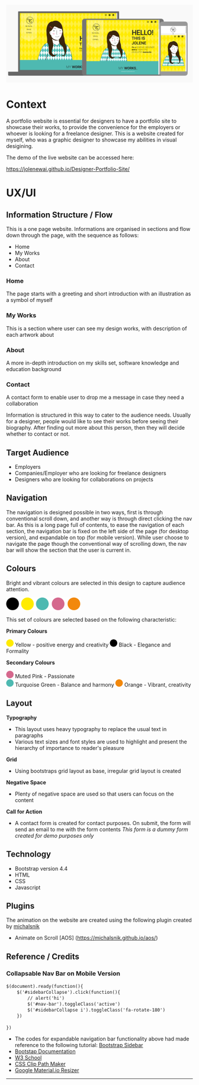 <img src="images/view_across_devices.png" style="margin: 0;">


# Context

A portfolio website is essential for designers to have a portfolio site to showcase their works, to provide the convenience for the employers or whoever is looking for a freelance designer. This is a website created for myself, who was a graphic designer to showcase my abilities in visual desigining. 

The demo of the live website can be accessed here:

https://jolenewai.github.io/Designer-Portfolio-Site/ 

# UX/UI 

## Information Structure / Flow

This is a one page website. Informations are organised in sections and flow down through the page, with the sequence as follows:
- Home
- My Works
- About
- Contact

### Home
The page starts with a greeting and short introduction with an illustration as a symbol of myself

### My Works
This is a section where user can see my design works, with description of each artwork about

### About
A more in-depth introduction on my skills set, software knowledge and education background

### Contact
A contact form to enable user to drop me a message in case they need a collaboration

Information is structured in this way to cater to the audience needs. Usually for a designer, people would like to see their works before seeing their biography. After finding out more about this person, then they will decide whether to contact or not.

## Target Audience
* Employers
* Companies/Employer who are looking for freelance designers
* Designers who are looking for collaborations on projects

## Navigation

The navigation is designed possible in two ways, first is through conventional scroll down, and another way is through direct clicking the nav bar. As this is a long page full of contents, to ease the navigation of each section, the navigation bar is fixed on the left side of the page (for desktop version), and expandable on top  (for mobile version). While user choose to navigate the page though the conventional way of scrolling down, the nav bar will show the section that the user is current in. 

## Colours

Bright and vibrant colours are selected in this design to capture audience attention.

<img src="images/colour_pallete.png" width="200" style="margin: 0;">

This set of colours are selected based on the following characteristic:

__Primary Colours__

<img src="images/Ellipse 1.png" width="20" style="margin: 0;"> Yellow - positive energy and creativity
<img src="images/Ellipse 5.png" width="20" style="margin: 0;"> Black - Elegance and Formality

__Secondary Colours__

<img src="images/Ellipse 3.png" width="20" style="margin: 0;"> Muted Pink - Passionate  
<img src="images/Ellipse 2.png" width="20" style="margin: 0;"> Turquoise Green - Balance and harmony
<img src="images/Ellipse 4.png" width="20" style="margin: 0;"> Orange - Vibrant, creativity

## Layout

__Typography__

* This layout uses heavy typography to replace the usual text in paragraphs
* Various text sizes and font styles are used to highlight and present the hierarchy of importance to reader\'s pleasure

__Grid__

* Using bootstraps grid layout as base, irregular grid layout is created

__Negative Space__

* Plenty of negative space are used so that users can focus on the content

__Call for Action__

* A contact form is created for contact purposes. On submit, the form will send an email to me with the form contents
*This form is a dummy form created for demo purposes only*

## Technology

* Bootstrap version 4.4</a>
* HTML 
* CSS
* Javascript

## Plugins

The animation on the website are created using the following plugin created by [michalsnik](https://github.com/michalsnik/aos)

* Animate on Scroll [AOS] (https://michalsnik.github.io/aos/)

## Reference / Credits

### Collapsable Nav Bar on Mobile Version

```
$(document).ready(function(){
    $('#sidebarCollapse').click(function(){
        // alert('hi')
        $('#nav-bar').toggleClass('active')
        $('#sidebarCollapse i').toggleClass('fa-rotate-180')
    })

})
```

* The codes for expandable navigation bar functionality above had made reference to the following tutorial:
[Bootstrap Sidebar](https://bootstrapious.com/p/bootstrap-sidebar)
* [Bootstap Documentation](https://getbootstrap.com)
* [W3 School](https://www.w3schools.com/)
* [CSS Clip Path Maker](https://bennettfeely.com/clippy/)
* [Google Material.io Resizer](https://material.io/resources/resizer/)

--------

